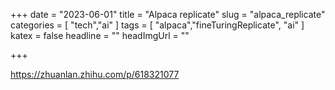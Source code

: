 +++
date = "2023-06-01"
title = "Alpaca replicate"
slug = "alpaca_replicate"
categories = [ "tech","ai" ]
tags = [ "alpaca","fineTuringReplicate", "ai" ]
katex = false
headline = ""
headImgUrl = ""

+++

https://zhuanlan.zhihu.com/p/618321077